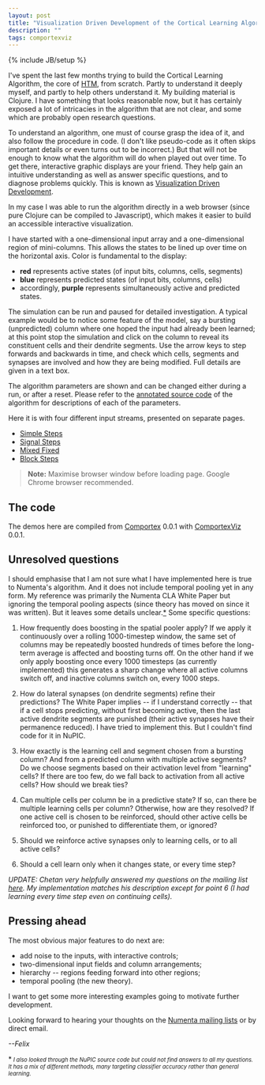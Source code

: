 ```yaml
---
layout: post
title: "Visualization Driven Development of the Cortical Learning Algorithm"
description: ""
tags: comportexviz
---
```

{% include JB/setup %}

I've spent the last few months trying to build the Cortical Learning
Algorithm, the core of [HTM](https://numenta.com/technology/), from
scratch. Partly to understand it deeply myself, and partly to help
others understand it. My building material is Clojure. I have
something that looks reasonable now, but it has certainly exposed a
lot of intricacies in the algorithm that are not clear, and some which
are probably open research questions.

To understand an algorithm, one must of course grasp the idea of it,
and also follow the procedure in code. (I don't like pseudo-code as it
often skips important details or even turns out to be incorrect.) But
that will not be enough to know what the algorithm will do when played
out over time. To get there, interactive graphic displays are your
friend. They help gain an intuitive understanding as well as answer
specific questions, and to diagnose problems quickly. This is known as
[Visualization Driven Development](
https://github.com/Element84/vdd-core/wiki/What-is-Visualization-Driven-Development%3F).

In my case I was able to run the algorithm directly in a web browser
(since pure Clojure can be compiled to Javascript), which makes it
easier to build an accessible interactive visualization.

I have started with a one-dimensional input array and a
one-dimensional region of mini-columns. This allows the states to be
lined up over time on the horizontal axis. Color is fundamental to the
display:

* __red__ represents active states (of input bits, columns, cells,
    segments)
* __blue__ represents predicted states (of input bits, columns, cells)
* accordingly, __purple__ represents simultaneously active and
  predicted states.

The simulation can be run and paused for detailed investigation. A
typical example would be to notice some feature of the model, say a
bursting (unpredicted) column where one hoped the input had already
been learned; at this point stop the simulation and click on the
column to reveal its constituent cells and their dendrite
segments. Use the arrow keys to step forwards and backwards in time,
and check which cells, segments and synapses are involved and how they
are being modified. Full details are given in a text box.

The algorithm parameters are shown and can be changed either during a
run, or after a reset. Please refer to the [annotated source
code](http://floybix.github.io/comportex/) of the algorithm for
descriptions of each of the parameters.

Here it is with four different input streams, presented on separate
pages.

* [Simple Steps](/assets/2014-07-11/simple_steps.html)
* [Signal Steps](/assets/2014-07-11/signal_steps.html)
* [Mixed Fixed](/assets/2014-07-11/mixed_fixed_1d.html)
* [Block Steps](/assets/2014-07-11/block_steps.html)

> __Note:__ Maximise browser window before loading page. Google Chrome
> browser recommended.


## The code

The demos here are compiled from
[Comportex](https://github.com/floybix/comportex/) 0.0.1 with
[ComportexViz](https://github.com/floybix/comportexviz/) 0.0.1.


## Unresolved questions

I should emphasise that I am not sure what I have implemented here is
true to Numenta's algorithm. And it does not include temporal pooling
yet in any form. My reference was primarily the Numenta CLA White
Paper but ignoring the temporal pooling aspects (since theory has
moved on since it was written). But it leaves some details
unclear.[*](#note1)  Some specific questions:

1. How frequently does boosting in the spatial pooler apply? If
we apply it continuously over a rolling 1000-timestep window, the same
set of columns may be repeatedly boosted hundreds of times before the
long-term average is affected and boosting turns off. On the other
hand if we only apply boosting once every 1000 timesteps (as currently
implemented) this generates a sharp change where all active columns
switch off, and inactive columns switch on, every 1000 steps.

2. How do lateral synapses (on dendrite segments) refine their
predictions? The White Paper implies -- if I understand correctly -- that
if a cell stops predicting, without first becoming active, then the
last active dendrite segments are punished (their active synapses have
their permanence reduced). I have tried to implement this. But I
couldn't find code for it in NuPIC.

3. How exactly is the learning cell and segment chosen from a bursting
column? And from a predicted column with multiple active segments? Do
we choose segments based on their activation level from "learning"
cells? If there are too few, do we fall back to activation from all
active cells? How should we break ties?

4. Can multiple cells per column be in a predictive state? If so, can
there be multiple learning cells per column? Otherwise, how are they
resolved? If one active cell is chosen to be reinforced, should other
active cells be reinforced too, or punished to differentiate them, or
ignored?

5. Should we reinforce active synapses only to learning cells, or to
all active cells?

6. Should a cell learn only when it changes state, or every time step?

_UPDATE: Chetan very helpfully answered my questions on the mailing
list
[here](http://lists.numenta.org/pipermail/nupic-theory_lists.numenta.org/2014-July/000899.html).
My implementation matches his description except for point 6 (I had
learning every time step even on continuing cells)._

## Pressing ahead

The most obvious major features to do next are:

* add noise to the inputs, with interactive controls;
* two-dimensional input fields and column arrangements;
* hierarchy -- regions feeding forward into other regions;
* temporal pooling (the new theory).

I want to get some more interesting examples going to motivate further
development.

Looking forward to hearing your thoughts on the [Numenta mailing
lists](http://numenta.org/lists/) or by direct email.


*--Felix*


<a name="note1">*</a><span style="font-size: 80%"> _I also looked
through the NuPIC source code but could not find answers to all my
questions. It has a mix of different methods, many targeting
classifier accuracy rather than general learning._ </span>
